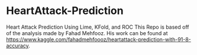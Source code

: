 # HeartAttack-Prediction
Heart Attack Prediction Using Lime, KFold, and ROC
This Repo is based off of the analysis made by Fahad Mehfooz. His work can be found at https://www.kaggle.com/fahadmehfoooz/heartattack-prediction-with-91-8-accuracy.
